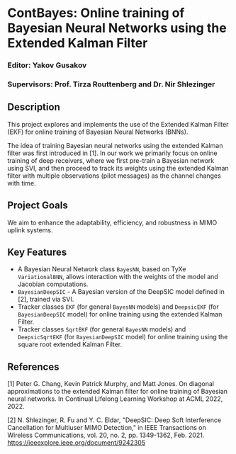 # ContBayes: Online training of Bayesian Neural Networks using the Extended Kalman Filter

### Editor: Yakov Gusakov
### Supervisors: Prof. Tirza Routtenberg and Dr. Nir Shlezinger


## Description

This project explores and implements the use of the Extended Kalman Filter (EKF) for online training of 
Bayesian Neural Networks (BNNs).

The idea of training Bayesian neural networks using the extended Kalman filter was first introduced in [1]. 
In our work we primarily focus on online training of deep receivers, where we first pre-train a Bayesian network using
SVI, and then proceed to track its weights using the extended Kalman filter with multiple observations (pilot messages)
as the channel changes with time.

## Project Goals

We aim to enhance the adaptability, efficiency, and robustness in MIMO uplink systems.

## Key Features

* A Bayesian Neural Network class `BayesNN`, based on TyXe `VariationalBNN`, allows interaction with the weights of the
    model and Jacobian computations.
* `BayesianDeepSIC` - A Bayesian version of the DeepSIC model defined in [2], trained via SVI.
* Tracker classes `EKF` (for general `BayesNN` models) and `DeepsicEKF` (for `BayesianDeepSIC` model) for online
    training using the extended Kalman Filter.
* Tracker classes `SqrtEKF` (for general `BayesNN` models) and `DeepsicSqrtEKF` (for `BayesianDeepSIC` model) for 
    online training using the square root extended Kalman Filter.

## References

[1] Peter G. Chang, Kevin Patrick Murphy, and Matt Jones. On diagonal approximations to the extended Kalman filter 
for online training of Bayesian neural networks. In Continual Lifelong Learning Workshop at ACML 2022, 2022.

[2] N. Shlezinger, R. Fu and Y. C. Eldar, "DeepSIC: Deep Soft Interference Cancellation for Multiuser MIMO Detection," 
in IEEE Transactions on Wireless Communications, vol. 20, no. 2, pp. 1349-1362, Feb. 2021.
https://ieeexplore.ieee.org/document/9242305

